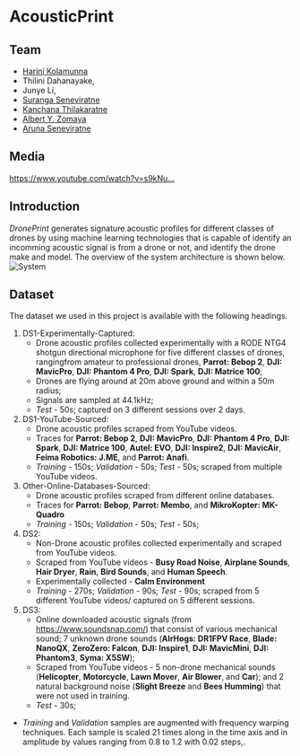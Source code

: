 # AcousticPrint


## Team
* [Harini Kolamunna](https://dblp.org/pers/k/Kolamunna:Harini.html) 
* Thilini Dahanayake, 
* Junye Li, 
* [Suranga Seneviratne](https://www.sydney.edu.au/engineering/about/our-people/academic-staff/suranga-seneviratne.html)
* [Kanchana Thilakaratne](https://www.sydney.edu.au/engineering/about/our-people/academic-staff/kanchana-thilakarathna.html)
* [Albert Y. Zomaya](https://www.sydney.edu.au/engineering/about/our-people/academic-staff/albert-zomaya.html) 
* [Aruna Seneviratne](https://www.engineering.unsw.edu.au/electrical-engineering/professor-aruna-seneviratne) 


## Media
https://www.youtube.com/watch?v=s9kNu…


## Introduction
*DronePrint* generates signature acoustic profiles for different classes of drones by using machine learning technologies that is capable of identify an incomming acoustic signal is from a drone or not, and identify the drone make and model. The overview of the system architecture is shown below.
![System](/Images/Overview.png)

## Dataset
The dataset we used in this project is available with the following headings.
1. DS1-Experimentally-Captured: 
    * Drone acoustic profiles collected experimentally with a RODE NTG4 shotgun directional microphone for five different classes of drones, rangingfrom amateur to professional drones, **Parrot: Bebop 2**, **DJI: MavicPro**, **DJI: Phantom 4 Pro**, **DJI: Spark**, **DJI: Matrice 100**; 
    * Drones are flying around at 20m above ground and within a 50m radius;
    * Signals are sampled at 44.1kHz;
    * *Test* - 50s; captured on 3 different sessions over 2 days.
1. DS1-YouTube-Sourced: 
    * Drone acoustic profiles scraped from YouTube videos.
    * Traces for **Parrot: Bebop 2**, **DJI: MavicPro**, **DJI: Phantom 4 Pro**, **DJI: Spark**, **DJI: Matrice 100**, **Autel: EVO**, **DJI: Inspire2**, **DJI: MavicAir**, **Feima Robotics: J.ME**, and **Parrot: Anafi**. 
    * *Training* - 150s; *Validation* - 50s; *Test* - 50s; scraped from multiple YouTube videos.
1. Other-Online-Databases-Sourced: 
    * Drone acoustic profiles scraped from different online databases.
    * Traces for **Parrot: Bebop**, **Parrot: Membo**, and **MikroKopter: MK-Quadro**
    * *Training* - 150s; *Validation* - 50s; *Test* - 50s; 
1. DS2: 
    * Non-Drone acoustic profiles collected experimentally and scraped from YouTube videos.
    * Scraped from YouTube videos - **Busy Road Noise**, **Airplane Sounds**, **Hair Dryer**, **Rain**, **Bird Sounds**, and **Human Speech**.
    * Experimentally collected - **Calm Environment** 
    * *Training* - 270s; *Validation* - 90s; *Test* - 90s; scraped from 5 different YouTube videos/ captured on 5 different sessions.
1. DS3: 
    * Online downloaded acoustic signals (from https://www.soundsnap.com/) that consist of various mechanical sound; 7 unknown drone sounds (**AIrHogs: DR1FPV Race**, **Blade: NanoQX**, **ZeroZero: Falcon**, **DJI: Inspire1**, **DJI: MavicMini**, **DJI: Phantom3**, **Syma: X5SW**); 
    * Scraped from YouTube videos - 5 non-drone mechanical sounds (**Helicopter**, **Motorcycle**, **Lawn Mover**, **Air Blower**, and **Car**); and 2 natural background noise (**Slight Breeze** and **Bees Humming**) that were not used in training.
    * *Test* - 30s; 
    


* *Training* and *Validation* samples are augmented with frequency warping techniques. Each sample is scaled 21 times along in the time axis and in amplitude by  values ranging from 0.8 to 1.2 with 0.02 steps,.
